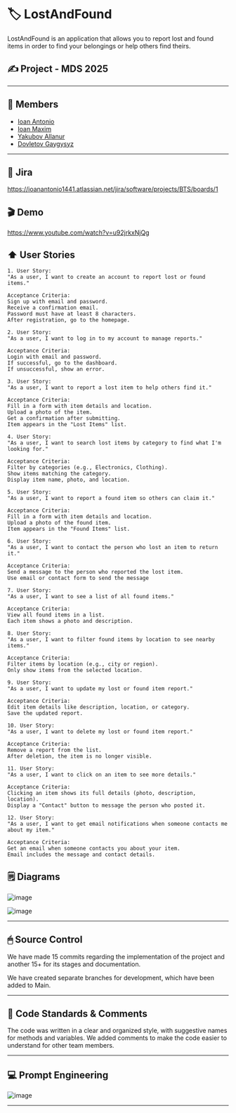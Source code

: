 # 🏷️ LostAndFound  

LostAndFound is an application that allows you to report lost and found items in order to find your belongings or help others find theirs.  

## ✍️ Project - MDS 2025

---

## 🪪 Members 

- [Ioan Antonio](https://github.com/ioanantonio2003)  
- [Ioan Maxim](https://github.com/IoanMaxim2003)  
- [Yakubov Allanur](https://github.com/Allanur1906)  
- [Dovletov Gaygysyz](https://github.com/Gaygysyz27)  

---

## 🔗 Jira  
https://ioanantonio1441.atlassian.net/jira/software/projects/BTS/boards/1  

## 🎬 Demo
https://www.youtube.com/watch?v=u92jrkxNjQg

## ⬆️ User Stories

```
1. User Story:
"As a user, I want to create an account to report lost or found items."

Acceptance Criteria:
Sign up with email and password.
Receive a confirmation email.
Password must have at least 8 characters.
After registration, go to the homepage.

2. User Story:
"As a user, I want to log in to my account to manage reports."

Acceptance Criteria:
Login with email and password.
If successful, go to the dashboard.
If unsuccessful, show an error.

3. User Story:
"As a user, I want to report a lost item to help others find it."

Acceptance Criteria:
Fill in a form with item details and location.
Upload a photo of the item.
Get a confirmation after submitting.
Item appears in the "Lost Items" list.

4. User Story:
"As a user, I want to search lost items by category to find what I'm looking for."

Acceptance Criteria:
Filter by categories (e.g., Electronics, Clothing).
Show items matching the category.
Display item name, photo, and location.

5. User Story:
"As a user, I want to report a found item so others can claim it."

Acceptance Criteria:
Fill in a form with item details and location.
Upload a photo of the found item.
Item appears in the "Found Items" list.

6. User Story:
"As a user, I want to contact the person who lost an item to return it."

Acceptance Criteria:
Send a message to the person who reported the lost item.
Use email or contact form to send the message

7. User Story:
"As a user, I want to see a list of all found items."

Acceptance Criteria:
View all found items in a list.
Each item shows a photo and description.

8. User Story:
"As a user, I want to filter found items by location to see nearby items."

Acceptance Criteria:
Filter items by location (e.g., city or region).
Only show items from the selected location.

9. User Story:
"As a user, I want to update my lost or found item report."

Acceptance Criteria:
Edit item details like description, location, or category.
Save the updated report.

10. User Story:
"As a user, I want to delete my lost or found item report."

Acceptance Criteria:
Remove a report from the list.
After deletion, the item is no longer visible.

11. User Story:
"As a user, I want to click on an item to see more details."

Acceptance Criteria:
Clicking an item shows its full details (photo, description, location).
Display a "Contact" button to message the person who posted it.

12. User Story:
"As a user, I want to get email notifications when someone contacts me about my item."

Acceptance Criteria:
Get an email when someone contacts you about your item.
Email includes the message and contact details.
```

## 🗒 Diagrams

![image](https://github.com/user-attachments/assets/1632dbb9-cca1-42f7-acfd-fb3ac82f301b)


![image](https://github.com/user-attachments/assets/294e1797-99de-4e84-9edf-441ff349196e)


---

## 🖱 Source Control

We have made 15 commits regarding the implementation of the project and another 15+ for its stages and documentation.

We have created separate branches for development, which have been added to Main.

---

## 💬 Code Standards & Comments

The code was written in a clear and organized style, with suggestive names for methods and variables. We added comments to make the code easier to understand for other team members.

---

## 💻 Prompt Engineering

![image](https://github.com/user-attachments/assets/8970fe2d-6e2c-478f-a65c-59b146ae27dc)



---





